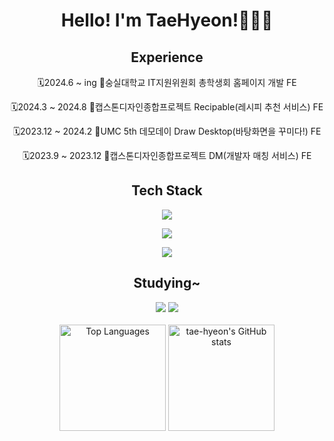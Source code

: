 <div align='center'>
  <h1>Hello! I'm TaeHyeon!🧑🏻‍💻</h1>
</div>
<h2 align='center'>Experience</h2>
<div align='center'>
  <p>🗓️2024.6 ~ ing 📒숭실대학교 IT지원위원회 총학생회 홈페이지 개발 FE</p>
  <p>🗓️2024.3 ~ 2024.8 📒캡스톤디자인종합프로젝트 Recipable(레시피 추천 서비스) FE</p>
  <p>🗓️2023.12 ~ 2024.2 📒UMC 5th 데모데이 Draw Desktop(바탕화면을 꾸미다!) FE</p>
  <p>🗓️2023.9 ~ 2023.12 📒캡스톤디자인종합프로젝트 DM(개발자 매칭 서비스) FE</p>
</div>
<h2 align="center">Tech Stack</h2>
<p align="center">
  <a href="https://skillicons.dev">
    <img src="https://skillicons.dev/icons?i=html,css,js,ts,react,python" />
  </a>
</p>
<p align="center">
  <a href="https://skillicons.dev">
    <img src="https://skillicons.dev/icons?i=vite,git,github,vercel,vscode,figma&theme=dark" />
  </a>
</p>
<p align="center">
  <a href="https://skillicons.dev">
    <img src="https://skillicons.dev/icons?i=styledcomponents,tailwind,notion,npm,yarn" />
  </a>
</p>
<h2 align="center">Studying~</h2>
<div align='center'>
  <img src="https://img.shields.io/badge/Next.js-000000?style=for-the-badge&logo=nextdotjs&logoColor=white">
  <img src="https://img.shields.io/badge/Node.js-5FA04E?style=for-the-badge&logo=nextdotjs&logoColor=white">
</div>
<br/>
<div align="center">
  <img style="height:170px" src="https://github-readme-stats.vercel.app/api/top-langs/?username=dvp-tae&layout=compact&theme=holi&hide_border=true" alt="Top Languages" />
  <img style="height:170px" src="https://github-readme-stats.vercel.app/api?username=dvp-tae&include_all_commits=true&theme=nord&hide_border=true&count_private=true" alt="tae-hyeon's GitHub stats" />
</div>
 
